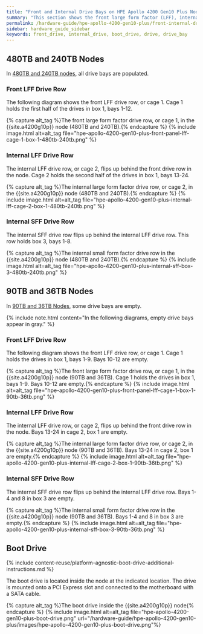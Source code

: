 ```yaml
---
title: "Front and Internal Drive Bays on HPE Apollo 4200 Gen10 Plus Nodes"
summary: "This section shows the front large form factor (LFF), internal LFF, and internal small form factor (SFF) drive bays in HPE Apollo 4200 Gen10 Plus nodes."
permalink: /hardware-guide/hpe-apollo-4200-gen10-plus/front-internal-drives.html
sidebar: hardware_guide_sidebar
keywords: front_drive, internal_drive, boot_drive, drive, drive_bay
---
```


## 480TB and 240TB Nodes
In [480TB and 240TB nodes](technical-specifications.md), all drive bays are populated.

### Front LFF Drive Row
The following diagram shows the front LFF drive row, or cage 1. Cage 1 holds the first half of the drives in box 1, bays 1-12.

{% capture alt_tag %}The front large form factor drive row, or cage 1, in the {{site.a4200g10p}} node (480TB and 240TB).{% endcapture %}
{% include image.html alt=alt_tag file="hpe-apollo-4200-gen10-plus-front-panel-lff-cage-1-box-1-480tb-240tb.png" %}

### Internal LFF Drive Row
The internal LFF drive row, or cage 2, flips up behind the front drive row in the node. Cage 2 holds the second half of the drives in box 1, bays 13-24.

{% capture alt_tag %}The internal large form factor drive row, or cage 2, in the {{site.a4200g10p}} node (480TB and 240TB).{% endcapture %}
{% include image.html alt=alt_tag file="hpe-apollo-4200-gen10-plus-internal-lff-cage-2-box-1-480tb-240tb.png" %}

### Internal SFF Drive Row
The internal SFF drive row flips up behind the internal LFF drive row. This row holds box 3, bays 1-8.

{% capture alt_tag %}The internal small form factor drive row in the {{site.a4200g10p}} node (480TB and 240TB).{% endcapture %}
{% include image.html alt=alt_tag file="hpe-apollo-4200-gen10-plus-internal-sff-box-3-480tb-240tb.png" %}


## 90TB and 36TB Nodes
In [90TB and 36TB Nodes](technical-specifications.md), some drive bays are empty.

{% include note.html content="In the following diagrams, empty drive bays appear in gray." %}

### Front LFF Drive Row
The following diagram shows the front LFF drive row, or cage 1. Cage 1 holds the drives in box 1, bays 1-9. Bays 10-12 are empty.

{% capture alt_tag %}The front large form factor drive row, or cage 1, in the {{site.a4200g10p}} node (90TB and 36TB). Cage 1 holds the drives in box 1, bays 1-9. Bays 10-12 are empty.{% endcapture %}
{% include image.html alt=alt_tag file="hpe-apollo-4200-gen10-plus-front-panel-lff-cage-1-box-1-90tb-36tb.png" %}

### Internal LFF Drive Row
The internal LFF drive row, or cage 2, flips up behind the front drive row in the node. Bays 13-24 in cage 2, box 1 are empty.

{% capture alt_tag %}The internal large form factor drive row, or cage 2, in the {{site.a4200g10p}} node (90TB and 36TB). Bays 13-24 in cage 2, box 1 are empty.{% endcapture %}
{% include image.html alt=alt_tag file="hpe-apollo-4200-gen10-plus-internal-lff-cage-2-box-1-90tb-36tb.png" %}

### Internal SFF Drive Row
The internal SFF drive row flips up behind the internal LFF drive row. Bays 1-4 and 8 in box 3 are empty.

{% capture alt_tag %}The internal small form factor drive row in the {{site.a4200g10p}} node (90TB and 36TB). Bays 1-4 and 8 in box 3 are empty.{% endcapture %}
{% include image.html alt=alt_tag file="hpe-apollo-4200-gen10-plus-internal-sff-box-3-90tb-36tb.png" %}


## Boot Drive
{% include content-reuse/platform-agnostic-boot-drive-additional-instructions.md %}

The boot drive is located inside the node at the indicated location. The drive is mounted onto a PCI Express slot and connected to the motherboard with a SATA cable.

{% capture alt_tag %}The boot drive inside the {{site.a4200g10p}} node{% endcapture %}
{% include image.html alt=alt_tag file="hpe-apollo-4200-gen10-plus-boot-drive.png" url="/hardware-guide/hpe-apollo-4200-gen10-plus/images/hpe-apollo-4200-gen10-plus-boot-drive.png"%}
